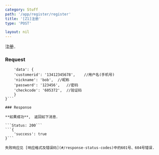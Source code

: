 ```yaml
---
category: Stuff
path: '/app/register/register'
title: '[Z1]注册'
type: 'POST'

layout: nil
---
```


注册．

### Request


```{
    'data': {
	'customerid': '13412345678',	//用户名(手机号)
	'nickname': 'bob',	//昵称
	'password': '123456',	//密码
	'checkcode': '605372',	//验证码
    }
}```

### Response

**如果成功**,　返回如下消息．

```Status: 200```
```{
    'success': true
}```

失败响应见 [响应格式及错误码](#/response-status-codes)中的601号、604号错误.
